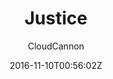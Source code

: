 ---
title: "Justice"
github: https://github.com/CloudCannon/justice-jekyll-template
demo: https://grey-grouse.cloudvent.net/
author: CloudCannon

ssg:
  - Jekyll
cms:
  - No Cms
date: 2016-11-10T00:56:02Z
github_branch: master
---